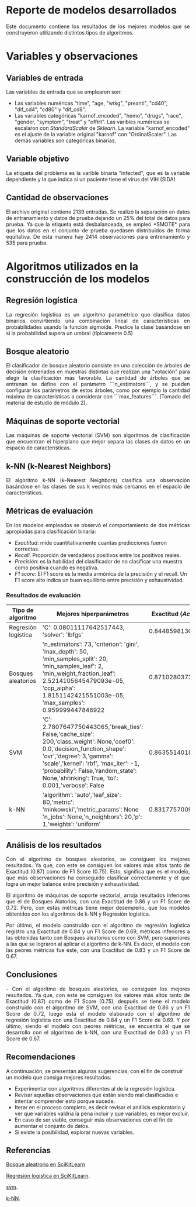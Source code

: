 # Reporte de modelos desarrollados

<p align="justify">
Este documento contiene los resultados de los mejores modelos que se construyeron utilizando distintos tipos de algoritmos.
</p>

# Variables y observaciones

## Variables de entrada

Las variables de entrada que se emplearon son: 
- Las variables numéricas "time", "age, "wtkg", "preanti", "cd40", "dif_cd4", "cd80" y "dif_cd8".
- Las variables categóricas "karnof_encoded", "hemo", "drugs", "race", "gender, "symptom", "treat" y "offtrt".
Las varibles numéricas se escalaron con *StandardScaler* de *Sklearn*. La variable "karnof_encoded" es el ajuste de la variable original "karnof" con "OrdinalScaler". Las demás variables son categóricas binarias.

## Variable objetivo

<p align="justify">
La etiqueta del problema es la varible binaria "infected", que es la variable dependiente y la que indica si un paciente tiene el virus del VIH (SIDA)
</p>

## Cantidad de observaciones

<p align="justify">
El archivo original contiene 2139 entradas. Se realizó la separación en datos de entranamiento y datos de prueba dejando un 25% del total de datos para prueba. Ya que la etiqueta está desbalanceada, se empleó *SMOTE* para que los datos en el conjunto de prueba quedasen distribuidos de forma equitativa. De esta manera hay 2414 observaciones para entrenamiento y 535 para prueba.
</p>

# Algoritmos utilizados en la construcción de los modelos


## Regresión logística

<p align="justify">
La regresión logística es un algoritmo paramétrico que clasifica datos binarios convirtiendo una combinación lineal de características en probabilidades usando la función sigmoide. Predice la clase basándose en si la probabilidad supera un umbral (típicamente 0.5)
</p>


## Bosque aleatorio

<p align="justify">
El clasificador de bosque aleatorio consiste en una colección de árboles de decisión entrenados en muestras distintas que realizan una "votación" para elegir la clasificación más favorable. La cantidad de árboles que se entrenan se define con el parámetro ```n_estimators```, y se pueden configurar los parámetros de estos árboles, como por ejemplo la cantidad máxima de características a considerar con ```max_features```. (Tomado del material de estudio de módulo 2).
</p>

## Máquinas de soporte vectorial

<p align="justify">
Las máquinas de soporte vectorial (SVM) son algoritmos de clasificación que encuentran el hiperplano que mejor separa las clases de datos en un espacio de características. 
</p>

## k-NN (k-Nearest Neighbors) 
<p align="justify">
El algoritmo k-NN (k-Nearest Neighbors) clasifica una observación basándose en las clases de sus k vecinos más cercanos en el espacio de características.
</p>

## Métricas de evaluación

<p align="justify">
En los modelos empleados se observó el comportamiento de dos métricas apropiadas para clasificación binaria:

</p>

- *Exactitud*: mide cuantitativamente cuantas predicciones fueron correctas.
- *Recall*: Proporción de verdaderos positivos entre los positivos reales.
- *Precisión*: es la habilidad del clasificador de no clasificar una muestra como positiva cuando es negativa.
- *F1 score*: El F1 score es la media armónica de la precisión y el recall. Un F1 score alto indica un buen equilibrio entre precisión y exhaustividad.

### Resultados de evaluación

| Tipo de algoritmo | Mejores hiperparámetros | Exactitud (*Accuracy*) | F1 Score| 
| --- | --- | --- | --- | 
| Regresión logística | 'C': 0.08011117642517443, 'solver': 'lbfgs' | 0.8448598130841122 | 0.6937269372693727 |
| Bosques aleatorios | 'n_estimators': 73, 'criterion': 'gini', 'max_depth': 50, 'min_samples_split': 20, 'min_samples_leaf': 2, 'min_weight_fraction_leaf': 2.5214105645479093e-05, 'ccp_alpha': 1.8151142421551003e-05, 'max_samples': 0.959999447846922 | 0.8710280373831776 | 0.7544483985765125 |
| SVM | 'C': 2.7807647750443065,'break_ties': False,'cache_size': 200,'class_weight': None,'coef0': 0.0,'decision_function_shape': 'ovr','degree': 3,'gamma': 'scale','kernel': 'rbf', 'max_iter': -1, 'probability': False,'random_state': None,'shrinking': True, 'tol': 0.001,'verbose': False |  0.8635514018691589 | 0.7224334600760456 |
| k-NN |'algorithm': 'auto','leaf_size': 80,'metric': 'minkowski','metric_params': None 'n_jobs': None,'n_neighbors': 20,'p': 1,'weights': 'uniform'| 0.8317757009345794 | 0.6785714285714285 |

## Análisis de los resultados

<p align="justify">
Con el algoritmo de bosques aleatorios, se consiguen los mejores resultados. Ya que, con este se consiguen los valores más altos tanto de Exactitud (0.87) como de F1 Score (0.75). Esto, significa que es el modelo, que más observaciones ha conseguido clasificar correctamente y el que logra un mejor balance entre precisión y exhaustividad.
</p>

<p align="justify">
El algoritmo de máquinas de soporte vectorial, arroja resultados inferiores que el de Bosques Alatorios, con una Exactitud de 0.86 y un F1 Score de 0.72. Pero, con estas métricas tiene mejor desempeño, que los modelos obtenidos con los algoritmos de k-NN y Regresión logística. 

<p align="justify">
Por último, el modelo construído con el algoritmo de regresión logística registro una Exactitud de 0.84 y un F1 Score de 0.69, métricas inferiores a las obtenidas tanto con Bosques aleatorios como con SVM, pero superiores a las que se lograron al aplicar el algoritmo de k-NN. Es decir, el modelo con las peores métricas fue este, con una Exactitud de 0.83 y un F1 Score de 0.67.
</p>


## Conclusiones

<p align="justify">
- Con el algoritmo de bosques aleatorios, se consiguen los mejores resultados. Ya que, con este se consiguen los valores más altos tanto de Exactitud (0.87) como de F1 Score (0.75), después se tiene el modelo construido con el algoritmo de SVM, con una Exactitud de 0.86 y un F1 Score de 0.72, luego esta el modelo elaborado con el algoritmo de regresión logística con una Exactitud de 0.84 y un F1 Score de 0.69. Y por último, siendo el modelo con peores métricas, se encuentra el que se desarrollo con el algoritmo de k-NN, con una Exactitud de 0.83 y un F1 Score de 0.67. 
</p>

## Recomendaciones 

A continuación, se presentan algunas sugerencias, con el fin de construir un modelo que consiga mejores resultados: 

- Experimentar con algoritmos diferentes al de la regresión logística. 
- Revisar aquellas observaciones que están siendo mal clasificadas e intentar comprender esto porque sucede. 
- Iterar en el proceso completo, es decir revisar el análisis exploratorio y ver que variables valdría la pena incluir y que variables, es mejor excluir. 
- En caso de ser viable, conseguir más observaciones con el fin de aumentar el conjunto de datos. 
- Si existe la posibilidad, explorar nuevas variables. 

## Referencias

[Bosque aleatrorio en SciKitLearn](https://scikit-learn.org/stable/modules/generated/sklearn.ensemble.RandomForestClassifier.html)

[Regresión logística en SciKitLearn](https://scikit-learn.org/stable/modules/generated/sklearn.linear_model.LogisticRegression.html).


[svm](https://scikit-learn.org/stable/modules/svm.html).

[k-NN](https://scikit-learn.org/stable/modules/generated/sklearn.neighbors.KNeighborsClassifier.html).

